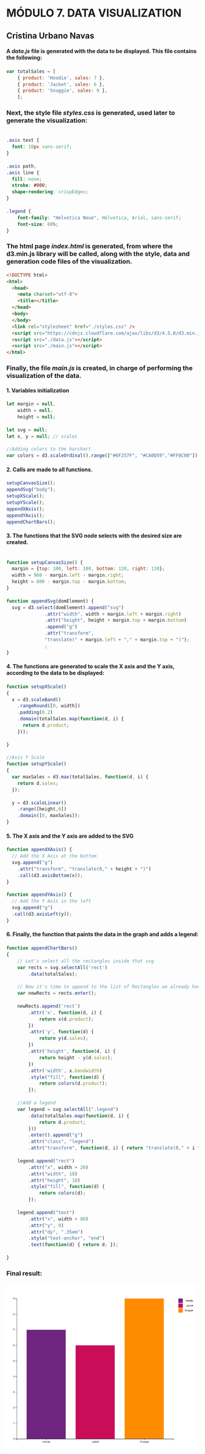 # MÓDULO 7. DATA VISUALIZATION
## Cristina Urbano Navas

#### A *data.js* file is generated with the data to be displayed. This file contains the following:

```javascript 
var totalSales = [
    { product: 'Hoodie', sales: 7 },
    { product: 'Jacket', sales: 6 },
    { product: 'Snuggie', sales: 9 },
    ]; 
```
### Next, the style file *styles.css* is generated, used later to generate the visualization:

```css 

.axis text {
  font: 10px sans-serif;
}

.axis path,
.axis line {
  fill: none;
  stroke: #000;
  shape-rendering: crispEdges;
}

.legend {
    font-family: "Helvetica Neue", Helvetica, Arial, sans-serif;
    font-size: 60%;
} 

```

### The html page *index.html* is generated, from where the d3.min.js library will be called, along with the style, data and generation code files of the visualization.

```html
<!DOCTYPE html>
<html>
  <head>
    <meta charset="utf-8">
    <title></title>
  </head>
  <body>
  </body>
  <link rel="stylesheet" href="./styles.css" />
  <script src="https://cdnjs.cloudflare.com/ajax/libs/d3/4.5.0/d3.min.js" charset="utf-8"></script>
  <script src="./data.js"></script>
  <script src="./main.js"></script>
</html>
```

### Finally, the file *main.js* is created, in charge of performing the visualization of the data.

#### 1. Variables initialization

```javascript 
let margin = null,
    width = null,
    height = null;

let svg = null;
let x, y = null; // scales

//Adding colors to the barchart
var colors = d3.scaleOrdinal().range(["#6F257F", "#CA0D59","#FF8C00"]);
```
#### 2. Calls are made to all functions.

```javascript 
setupCanvasSize();
appendSvg("body");
setupXScale();
setupYScale();
appendXAxis();
appendYAxis();
appendChartBars(); 
```

#### 3. The functions that the SVG node selects with the desired size are created.

```javascript 

function setupCanvasSize() {
  margin = {top: 100, left: 180, bottom: 120, right: 130};
  width = 960 - margin.left - margin.right;
  height = 800 - margin.top - margin.bottom;
}

function appendSvg(domElement) {
  svg = d3.select(domElement).append("svg")
              .attr("width", width + margin.left + margin.right)
              .attr("height", height + margin.top + margin.bottom)
              .append("g")
              .attr("transform",
              "translate(" + margin.left + "," + margin.top + ")");
              ;
} 
```

#### 4. The functions are generated to scale the X axis and the Y axis, according to the data to be displayed:

```javascript
function setupXScale()
{
  x = d3.scaleBand()
    .rangeRound([0, width])
    .padding(0.2)
    .domain(totalSales.map(function(d, i) {
      return d.product;
    }));

}

//Axis Y Scale
function setupYScale()
{
  var maxSales = d3.max(totalSales, function(d, i) {
    return d.sales;
  });

  y = d3.scaleLinear()
    .range([height,0])
    .domain([0, maxSales]);    
}

```
#### 5. The X axis and the Y axis are added to the SVG

```javascript
function appendXAxis() {
  // Add the X Axis at the bottom
  svg.append("g")
    .attr("transform", "translate(0," + height + ")")
    .call(d3.axisBottom(x));
}

function appendYAxis() {   
  // Add the Y Axis in the left
  svg.append("g")   
  .call(d3.axisLeft(y));
}

```
#### 6. Finally, the function that paints the data in the graph and adds a legend:

```javascript
function appendChartBars()
{
    // Let's select all the rectangles inside that svg
    var rects = svg.selectAll('rect')
        .data(totalSales);

    // Now it's time to append to the list of Rectangles we already have
    var newRects = rects.enter();

    newRects.append('rect')
        .attr('x', function(d, i) {
            return x(d.product);
        })
        .attr('y', function(d) {
            return y(d.sales);
        })     
        .attr('height', function(d, i) {
            return height - y(d.sales);
        })
        .attr('width', x.bandwidth)
        .style("fill", function(d) { 
            return colors(d.product); 
        });
    
    //Add a legend
    var legend = svg.selectAll(".legend")
        .data(totalSales.map(function(d, i) {
            return d.product;
        }))
        .enter().append("g")
        .attr("class", "legend")
        .attr("transform", function(d, i) { return "translate(0," + i * 20 + ")"; });

    legend.append("rect")
        .attr("x", width + 20)
        .attr("width", 18)
        .attr("height", 18)
        .style("fill", function(d) { 
            return colors(d); 
        });

    legend.append("text")
        .attr("x", width + 80)
        .attr("y", 9)
        .attr("dy", ".35em")
        .style("text-anchor", "end")
        .text(function(d) { return d; });

}

```
### Final result:

![alt text](https://github.com/Crisur/Exercise_Barchart_d3js/blob/master/Gr%C3%A1fica.PNG "Grahp")



